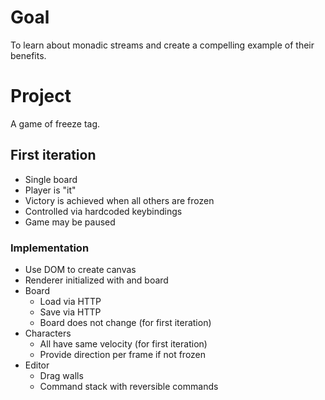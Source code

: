 # Goal

To learn about monadic streams and create a compelling example of their benefits.

# Project

A game of freeze tag.

## First iteration

* Single board
* Player is "it"
* Victory is achieved when all others are frozen
* Controlled via hardcoded keybindings
* Game may be paused

### Implementation

* Use DOM to create canvas
* Renderer initialized with <canvas> and board
* Board
  * Load via HTTP
  * Save via HTTP
  * Board does not change (for first iteration)
* Characters
  * All have same velocity (for first iteration)
  * Provide direction per frame if not frozen
* Editor
  * Drag walls
  * Command stack with reversible commands
